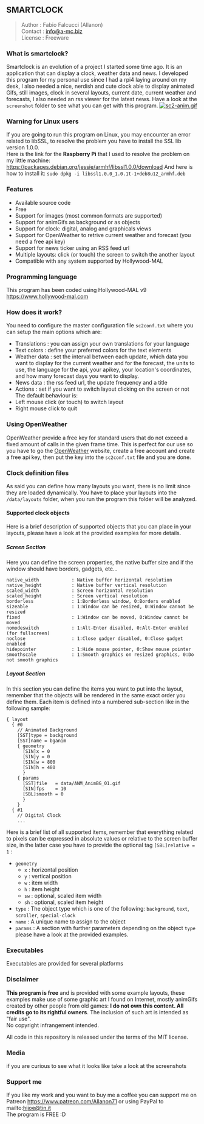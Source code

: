 ## SMARTCLOCK
> Author  : Fabio Falcucci (Allanon)  
> Contact : info@a-mc.biz  
> License : Freeware  

### What is smartclock?
Smartclock is an evolution of a project I started some time ago. It is an application that can display a clock, weather data and news.
I developed this program for my personal use since I had a rpi4 laying around on my desk, I also needed a nice, nerdish and cute clock able to display animated Gifs, still images, clock in several layouts, current date, current weather and forecasts, I also needed an rss viewer for the latest news.
Have a look at the `screenshot` folder to see what you can get with this program.
[![sc2-anim.gif](https://i.postimg.cc/3JS62TTt/sc2-anim.gif)](https://postimg.cc/zVh0143h)

### Warning for Linux users
If you are going to run this program on Linux, you may encounter an error related to libSSL, to resolve the problem you have to install the SSL lib version 1.0.0.  
Here is the link for the **Raspberry Pi** that I used to resolve the problem on my little machine: https://packages.debian.org/jessie/armhf/libssl1.0.0/download
And here is how to install it: `sudo dpkg -i libssl1.0.0_1.0.1t-1+deb8u12_armhf.deb`

### Features  
* Available source code
* Free
* Support for images (most common formats are supported)
* Support for animGifs as background or as objects
* Support for clock: digital, analog and graphicals views
* Support for OpenWeather to retrive current weather and forecast (you need a free api key)
* Support for news ticker using an RSS feed url
* Multiple layouts: click (or touch) the screen to switch the another layout
* Compatible with any system supported by Hollywood-MAL

### Programming language
This program has been coded using Hollywood-MAL v9  
https://www.hollywood-mal.com

### How does it work?
You need to configure the master configuration file `sc2conf.txt` where you can setup the main options which are:   
* Translations : you can assign your own translations for your language
* Text colors : define your preferred colors for the text elements
* Weather data : set the interval between each update, which data you want to display for the current weather and for the forecast, the units to use, the language for the api, your apikey, your location's coordinates, and how many forecast days you want to display.
* News data : the rss feed url, the update frequency and a title
* Actions : set if you want to switch layout clicking on the screen or not
The default behaviour is:  
* Left mouse click (or touch) to switch layout
* Right mouse click to quit

### Using OpenWeather
OpenWeather provide a free key for standard users that do not exceed a fixed amount of calls in the given frame time. This is perfect for our use so you have to go the <a href="https://openweathermap.org/api" target="_blank">OpenWeather</a> website, create a free account and create a free api key, then put the key into the `sc2conf.txt` file and you are done.

### Clock definition files  
As said you can define how many layouts you want, there is no limit since they are loaded dynamically.
You have to place your layouts into the `/data/layouts` folder, when you run the program this folder will be analyzed.

#### Supported clock objects
Here is a brief description of supported objects that you can place in your layouts, please have a look at the provided examples for more details.
##### Screen Section
Here you can define the screen properties, the native buffer size and if the window should have borders, gadgets, etc...
```plaintext
native_width            : Native buffer horizontal resolution
native_height           : Native buffer vertical resolution
scaled_width            : Screen horizontal resolution
scaled_height           : Screen vertical resolution
borderless              : 1:Borderless window, 0:Borders enabled
sizeable                : 1:Window can be resized, 0:Window cannot be resized
fixed                   : 1:Window can be moved, 0:Window cannot be moved
nomodeswitch            : 1:Alt-Enter disabled, 0:Alt-Enter enabled (for fullscreen)
noclose                 : 1:Close gadger disabled, 0:Close gadget enabled
hidepointer             : 1:Hide mouse pointer, 0:Show mouse pointer
smoothscale             : 1:Smooth graphics on resized graphics, 0:Do not smooth graphics
```
##### Layout Section
In this section you can define the items you want to put into the layout, remember that the objects will be rendered in the same exact order you define them.
Each item is defined into a numbered sub-section like in the following sample:
```plaintext
{ layout
  { #0
    // Animated Background
    [SST]type = background
    [SST]name = bganim
    { geometry
      [SIN]x = 0
      [SIN]y = 0
      [SIN]w = 800
      [SIN]h = 480
      }
    { params
      [SST]file   = data/ANM_AnimBG_01.gif
      [SIN]fps    = 10
      [SBL]smooth = 0
      }
    }
  { #1
    // Digital Clock
    ...
```
Here is a brief list of all supported items, remember that everything related to pixels can be expressed in absolute values or relative to the screen buffer size, in the latter case you have to provide the optional tag `[SBL]relative = 1` :
* `geometry`
    * `x` : horizontal position
    * `y` : vertical position
    * `w` : item width
    * `h` : item height
    * `sw` : optional, scaled item width
    * `sh` : optional, scaled item height
* `type` : The object type which is one of the following: `background`, `text`, `scroller`, `special-clock`
* `name` : A unique name to assign to the object
* `params` : A section with further parameters depending on the object `type` please have a look at the provided examples.

### Executables
Executables are provided for several platforms

### Disclaimer
**This program is free** and is provided with some example layouts, these examples make use of some graphic art I found on Internet, mostly animGifs created by other people from old games: **I do not own this content. All credits go to its rightful owners**.
The inclusion of such art is intended as "fair use".  
No copyright infrangement intended.  
  
All code in this repository is released under the terms of the MIT license.

### Media
if you are curious to see what it looks like take a look at the screenshots

### Support me
If you like my work and you want to buy me a coffee you can support me on Patreon https://www.patreon.com/Allanon71  or using PayPal to mailto:hijoe@tin.it     
The program is FREE :D
